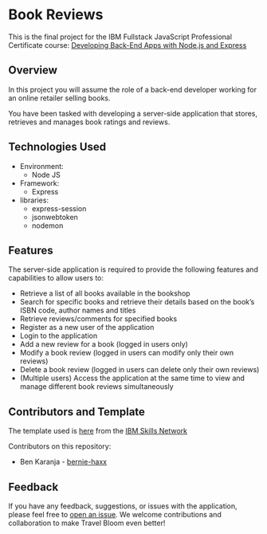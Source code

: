 # Book Reviews

This is the final project for the IBM Fullstack JavaScript Professional Certificate course: [Developing Back-End Apps with Node.js and Express](https://www.coursera.org/learn/developing-backend-apps-with-nodejs-and-express/home/welcome)


## Overview
In this project you will assume the role of a back-end developer working for an online retailer selling books.

You have been tasked with developing a server-side application that stores, retrieves and manages book ratings and reviews.

## Technologies Used

- Environment:
    - Node JS
- Framework:
    - Express
- libraries:
    - express-session
    - jsonwebtoken
    - nodemon

## Features

The server-side application is required to provide the following features and capabilities to allow users to:

- Retrieve a list of all books available in the bookshop
- Search for specific books and retrieve their details based on the book’s ISBN code, author names and titles
- Retrieve reviews/comments for specified books
- Register as a new user of the application
- Login to the application
- Add a new review for a book (logged in users only)
- Modify a book review (logged in users can modify only their own reviews)
- Delete a book review (logged in users can delete only their own reviews)
- (Multiple users) Access the application at the same time to view and manage different book reviews simultaneously

## Contributors and Template

The template used is [here](https://github.com/ibm-developer-skills-network/expressBookReviews.git) from the [IBM Skills Network](https://github.com/ibm-developer-skills-network)

Contributors on this repository:
- Ben Karanja - [bernie-haxx](https://github.com/bernie-haxx)

## Feedback
If you have any feedback, suggestions, or issues with the application, please feel free to [open an issue](https://github.com/bernie-haxx/express-book-reviews/issues). We welcome contributions and collaboration to make Travel Bloom even better!

